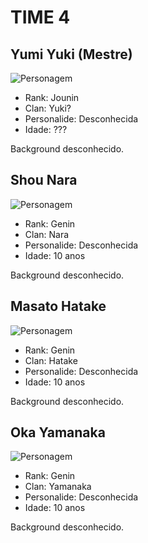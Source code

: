 # TIME 4

## Yumi Yuki (Mestre)

![Personagem](https://queridojeito-com.exactdn.com/wp-content/uploads/2016/09/Autor-Desconhecido.jpg?strip=all&lossy=1&ssl=1 "Personagem")

* Rank: Jounin
* Clan: Yuki?
* Personalide: Desconhecida
* Idade: ???

Background desconhecido.

## Shou Nara

![Personagem](https://queridojeito-com.exactdn.com/wp-content/uploads/2016/09/Autor-Desconhecido.jpg?strip=all&lossy=1&ssl=1 "Personagem")

* Rank: Genin
* Clan: Nara
* Personalide: Desconhecida
* Idade: 10 anos

Background desconhecido.

## Masato Hatake

![Personagem](https://queridojeito-com.exactdn.com/wp-content/uploads/2016/09/Autor-Desconhecido.jpg?strip=all&lossy=1&ssl=1 "Personagem")

* Rank: Genin
* Clan: Hatake
* Personalide: Desconhecida
* Idade: 10 anos

Background desconhecido.

## Oka Yamanaka

![Personagem](https://queridojeito-com.exactdn.com/wp-content/uploads/2016/09/Autor-Desconhecido.jpg?strip=all&lossy=1&ssl=1 "Personagem")

* Rank: Genin
* Clan: Yamanaka
* Personalide: Desconhecida
* Idade: 10 anos

Background desconhecido.
